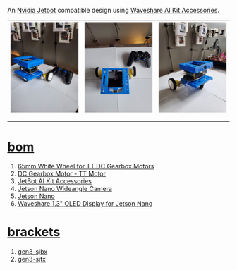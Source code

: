 An <a href="https://jetbot.org/master/index.html">Nvidia Jetbot</a> compatible design using <a href="https://www.waveshare.com/jetbot-ai-kit-acce.htm">Waveshare AI Kit Accessories</a>.

| [![image](../images/blue-jetbot-2.jpg)](#) | [![image](../images/blue-jetbot-3.jpg)](#) | [![image](../images/blue-jetbot-4.jpg)](#) |
| --- | --- | --- |

---

# [bom](../parts.md)

1. [65mm White Wheel for TT DC Gearbox Motors](../parts.md#65mm-white-wheel-for-tt-dc-gearbox-motors)
1. [DC Gearbox Motor - TT Motor](../parts.md#dc-gearbox-motor---tt-motor)
1. [JetBot AI Kit Accessories](../parts.md#jetbot-ai-kit-accessories)
1. [Jetson Nano Wideangle Camera](../parts.md#jetson-nano-wideangle-camera)
1. [Jetson Nano](../parts.md#jetson-nano)
1. [Waveshare 1.3" OLED Display for Jetson Nano](../parts.md#waveshare-13-oled-display-for-jetson-nano)

# [brackets](../brackets)

1. [gen3-sjbx](../brackets/gen3-sjbx/gen3-sjbx.stl)
1. [gen3-sjtx](../brackets/gen3-sjtx/gen3-sjtx.stl)

